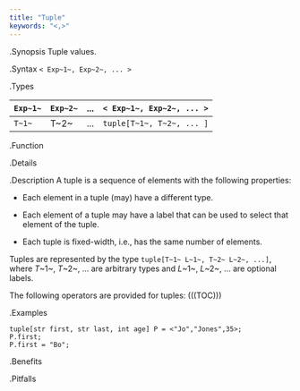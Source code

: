 ```yaml
---
title: "Tuple"
keywords: "<,>"
---
```


.Synopsis
Tuple values.

.Syntax
`< Exp~1~, Exp~2~, ... >`

.Types


| `Exp~1~`  | `Exp~2~`  |  ...  | `< Exp~1~, Exp~2~, ... >`  |
| --- | --- | --- | --- |
| `T~1~`    |  T~2~     | ...   | `tuple[T~1~, T~2~, ... ]`  |


.Function

.Details

.Description
A tuple is a sequence of elements with the following properties:

*  Each element in a tuple (may) have a different type.

*  Each element of a tuple may have a label that can be used to select that element of the tuple.

*  Each tuple is fixed-width, i.e., has the same number of elements.


Tuples are represented by the type `tuple[T~1~ L~1~, T~2~ L~2~, ...]`, 
where _T_~1~, _T_~2~, ... are arbitrary types and _L_~1~, _L_~2~, ... are optional labels. 

The following operators are provided for tuples:
(((TOC)))

.Examples
```rascal-shell
tuple[str first, str last, int age] P = <"Jo","Jones",35>;
P.first;
P.first = "Bo";
```

.Benefits

.Pitfalls

